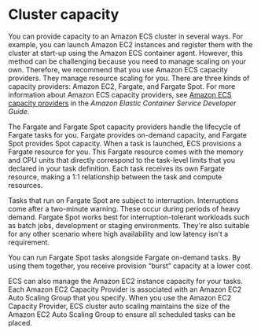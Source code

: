 # Cluster capacity<a name="capacity-cluster"></a>

You can provide capacity to an Amazon ECS cluster in several ways\. For example, you can launch Amazon EC2 instances and register them with the cluster at start\-up using the Amazon ECS container agent\. However, this method can be challenging because you need to manage scaling on your own\. Therefore, we recommend that you use Amazon ECS capacity providers\. They manage resource scaling for you\. There are three kinds of capacity providers: Amazon EC2, Fargate, and Fargate Spot\. For more information about Amazon ECS capacity providers, see [Amazon ECS capacity providers](https://docs.aws.amazon.com/AmazonECS/latest/developerguide/cluster-capacity-providers.html) in the *Amazon Elastic Container Service Developer Guide*\.

The Fargate and Fargate Spot capacity providers handle the lifecycle of Fargate tasks for you\. Fargate provides on\-demand capacity, and Fargate Spot provides Spot capacity\. When a task is launched, ECS provisions a Fargate resource for you\. This Fargate resource comes with the memory and CPU units that directly correspond to the task\-level limits that you declared in your task definition\. Each task receives its own Fargate resource, making a 1:1 relationship between the task and compute resources\. 

Tasks that run on Fargate Spot are subject to interruption\. Interruptions come after a two\-minute warning\. These occur during periods of heavy demand\. Fargate Spot works best for interruption\-tolerant workloads such as batch jobs, development or staging environments\. They're also suitable for any other scenario where high availability and low latency isn't a requirement\.

You can run Fargate Spot tasks alongside Fargate on\-demand tasks\. By using them together, you receive provision “burst” capacity at a lower cost\.

ECS can also manage the Amazon EC2 instance capacity for your tasks\. Each Amazon EC2 Capacity Provider is associated with an Amazon EC2 Auto Scaling Group that you specify\. When you use the Amazon EC2 Capacity Provider, ECS cluster auto scaling maintains the size of the Amazon EC2 Auto Scaling Group to ensure all scheduled tasks can be placed\.
